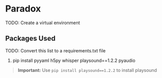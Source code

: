 # Paradox

TODO: Create a virtual environment

## Packages Used

TODO: Convert this list to a requirements.txt file

1. pip install pyyaml h5py whisper playsound==1.2.2 pyaudio
>**Important:** Use `pip install playsound==1.2.2` to install playsound
